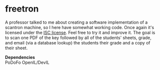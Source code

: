 freetron
========

A professor talked to me about creating a software implementation of a
scantron machine, so I here have somewhat working code. Once again it's
licensed under the [ISC license](http://floft.net/uploads/isc-license.txt).
Feel free to try it and improve it. The goal is to scan one PDF of the key
followed by all of the students' sheets, grade, and email (via a database
lookup) the students their grade and a copy of their sheet.

**Dependencies**  
PoDoFo
OpenIL/DevIL
